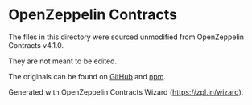 # OpenZeppelin Contracts

The files in this directory were sourced unmodified from OpenZeppelin Contracts v4.1.0.

They are not meant to be edited.

The originals can be found on [GitHub] and [npm].

[GitHub]: https://github.com/OpenZeppelin/openzeppelin-contracts/tree/v4.1.0
[npm]: https://www.npmjs.com/package/@openzeppelin/contracts/v/4.1.0

Generated with OpenZeppelin Contracts Wizard (https://zpl.in/wizard).
